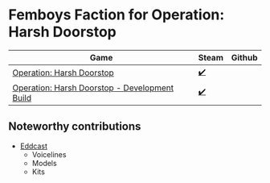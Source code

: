 # Femboys Faction for Operation: Harsh Doorstop

| Game | Steam | Github |
|---|---|---|
| [Operation: Harsh Doorstop](https://steamdb.info/app/736590) | [✔️](https://steamcommunity.com/sharedfiles/filedetails/?id=3309601993) |  |
| [Operation: Harsh Doorstop - Development Build](https://steamdb.info/app/1307180) | [✔️](https://steamcommunity.com/sharedfiles/filedetails/?id=3309747335) |  |


## Noteworthy contributions
- [Eddcast](https://github.com/Eddcast)
  - Voicelines
  - Models
  - Kits
